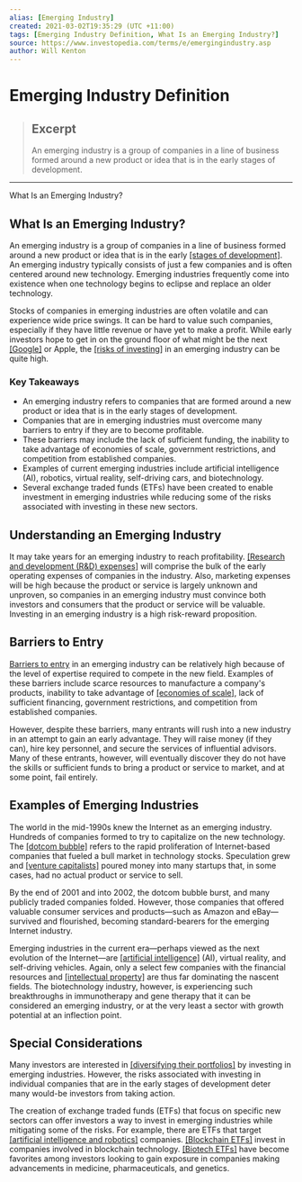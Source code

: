 ```yaml
---
alias: [Emerging Industry]
created: 2021-03-02T19:35:29 (UTC +11:00)
tags: [Emerging Industry Definition, What Is an Emerging Industry?]
source: https://www.investopedia.com/terms/e/emergingindustry.asp
author: Will Kenton
---
```


# Emerging Industry Definition

> ## Excerpt
> An emerging industry is a group of companies in a line of business formed around a new product or idea that is in the early stages of development.

---

What Is an Emerging Industry?
## What Is an Emerging Industry?

An emerging industry is a group of companies in a line of business formed around a new product or idea that is in the early [[stages of development]](https://www.investopedia.com/terms/d/developmentstage.asp). An emerging industry typically consists of just a few companies and is often centered around new technology. Emerging industries frequently come into existence when one technology begins to eclipse and replace an older technology.

Stocks of companies in emerging industries are often volatile and can experience wide price swings. It can be hard to value such companies, especially if they have little revenue or have yet to make a profit. While early investors hope to get in on the ground floor of what might be the next [[Google]](https://www.investopedia.com/articles/personal-finance/042415/story-behind-googles-success.asp) or Apple, the [[risks of investing]](https://www.investopedia.com/financial-edge/0812/5-investing-risk-factors-and-how-to-avoid-them.aspx) in an emerging industry can be quite high.

### Key Takeaways

-   An emerging industry refers to companies that are formed around a new product or idea that is in the early stages of development.
-   Companies that are in emerging industries must overcome many barriers to entry if they are to become profitable.
-   These barriers may include the lack of sufficient funding, the inability to take advantage of economies of scale, government restrictions, and competition from established companies.
-   Examples of current emerging industries include artificial intelligence (AI), robotics, virtual reality, self-driving cars, and biotechnology.
-   Several exchange traded funds (ETFs) have been created to enable investment in emerging industries while reducing some of the risks associated with investing in these new sectors.

## Understanding an Emerging Industry

It may take years for an emerging industry to reach profitability. [[Research and development (R&D) expenses]](https://www.investopedia.com/terms/r/research-and-development-expenses.asp) will comprise the bulk of the early operating expenses of companies in the industry. Also, marketing expenses will be high because the product or service is largely unknown and unproven, so companies in an emerging industry must convince both investors and consumers that the product or service will be valuable. Investing in an emerging industry is a high risk-reward proposition.

## Barriers to Entry

[Barriers to entry](https://www.investopedia.com/terms/b/barrierstoentry.asp) in an emerging industry can be relatively high because of the level of expertise required to compete in the new field. Examples of these barriers include scarce resources to manufacture a company's products, inability to take advantage of [[economies of scale]](https://www.investopedia.com/terms/e/economiesofscale.asp), lack of sufficient financing, government restrictions, and competition from established companies.

However, despite these barriers, many entrants will rush into a new industry in an attempt to gain an early advantage. They will raise money (if they can), hire key personnel, and secure the services of influential advisors. Many of these entrants, however, will eventually discover they do not have the skills or sufficient funds to bring a product or service to market, and at some point, fail entirely.

## Examples of Emerging Industries

The world in the mid-1990s knew the Internet as an emerging industry. Hundreds of companies formed to try to capitalize on the new technology. The [[dotcom bubble]](https://www.investopedia.com/terms/d/dotcom-bubble.asp) refers to the rapid proliferation of Internet-based companies that fueled a bull market in technology stocks. Speculation grew and [[venture capitalists]](https://www.investopedia.com/terms/v/venturecapitalist.asp) poured money into many startups that, in some cases, had no actual product or service to sell.

By the end of 2001 and into 2002, the dotcom bubble burst, and many publicly traded companies folded. However, those companies that offered valuable consumer services and products—such as Amazon and eBay—survived and flourished, becoming standard-bearers for the emerging Internet industry.

Emerging industries in the current era—perhaps viewed as the next evolution of the Internet—are [[artificial intelligence]](https://www.investopedia.com/terms/a/artificial-intelligence-ai.asp) (AI), virtual reality, and self-driving vehicles. Again, only a select few companies with the financial resources and [[intellectual property]](https://www.investopedia.com/terms/i/intellectualproperty.asp) are thus far dominating the nascent fields. The biotechnology industry, however, is experiencing such breakthroughs in immunotherapy and gene therapy that it can be considered an emerging industry, or at the very least a sector with growth potential at an inflection point.

## Special Considerations

Many investors are interested in [[diversifying their portfolios]](https://www.investopedia.com/articles/basics/05/diversification.asp) by investing in emerging industries. However, the risks associated with investing in individual companies that are in the early stages of development deter many would-be investors from taking action.

The creation of exchange traded funds (ETFs) that focus on specific new sectors can offer investors a way to invest in emerging industries while mitigating some of the risks. For example, there are ETFs that target [[artificial intelligence and robotics]](https://www.investopedia.com/investing/top-etfs-capitalizing-artificial-intelligence/) companies. [[Blockchain ETFs]](https://www.investopedia.com/news/3-blockchain-etfs-buy-2018/) invest in companies involved in blockchain technology. [[Biotech ETFs]](https://www.investopedia.com/articles/investing/081415/top-3-biotech-etfs.asp) have become favorites among investors looking to gain exposure in companies making advancements in medicine, pharmaceuticals, and genetics.
